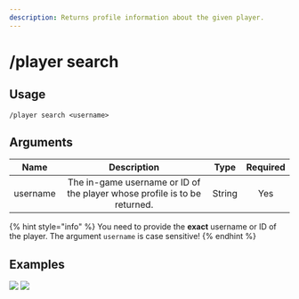 ```yaml
---
description: Returns profile information about the given player.
---
```


# /player search

## Usage

```
/player search <username>
```

## Arguments

| Name     | Description                                                               | Type   | Required |
| :------: | :-----------------------------------------------------------------------: | :----: | :------: |
| username | The in-game username or ID of the player whose profile is to be returned. | String | Yes      |

{% hint style="info" %}
You need to provide the **exact** username or ID of the player. The argument `username` is case sensitive!
{% endhint %}

## Examples

![](https://forkman.vercel.app/_media/examples/player/search-0.png)
![](https://forkman.vercel.app/_media/examples/player/search-1.png)